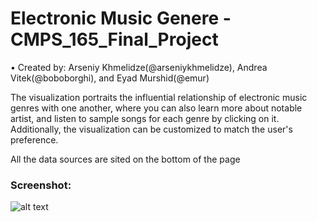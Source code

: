 # Electronic Music Genere - CMPS_165_Final_Project

• Created by:
Arseniy Khmelidze(@arseniykhmelidze), Andrea Vitek(@boboborghi), and Eyad Murshid(@emur)

The visualization portraits the influential relationship of electronic music genres with one another,
where you can also learn more about notable artist, and listen to sample songs for each genre by clicking on it. 
Additionally, the visualization can be customized to match the user's preference. 

All the data sources are sited on the bottom of the page

### Screenshot:

![alt text](https://i.imgur.com/HOmse6x.jpg)
